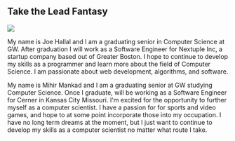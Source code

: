 ## Take the Lead Fantasy

![](https://media-exp1.licdn.com/dms/image/C4E03AQHZDBPfaEnOZQ/profile-displayphoto-shrink_200_200/0?e=1594252800&v=beta&t=-ERyMUQP6a6JX4arN3dHe0XB7GQib6brl1SGnlp28ik)

My name is Joe Hallal and I am a graduating senior in Computer Science at GW. After graduation I will work as a Software Engineer for Nextuple Inc, a startup company based out of Greater Boston. I hope to continue to develop my skills as a programmer and learn more about the field of Computer Science. I am passionate about web development, algorithms, and software. 


My name is Mihir Mankad and I am a graduating senior at GW studying Computer Science. Once I graduate,  will be working as a Software Engineer for Cerner in Kansas City Missouri. I'm excited for the opportunity to further myself as a computer scientist. I have a passion for for sports and video games, and hope to at some point incorporate those into my occupation. I have no long term dreams at the moment, but I just want to continue to develop my skills as a computer scientist no matter what route I take. 

